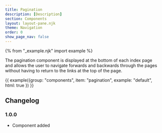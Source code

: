 ```yaml
---
title: Pagination
description: [Description]
section: Components
layout: layout-pane.njk
theme: Navigation
order: 0
show_page_nav: false
---
```


{% from "_example.njk" import example %}

The pagination component is displayed at the bottom of each index page and allows the user to navigate forwards and backwards through the pages without having to return to the links at the top of the page.

{{ example({group: "components", item: "pagination", example: "default", html: true }) }}

## Changelog

### 1.0.0

- Component added